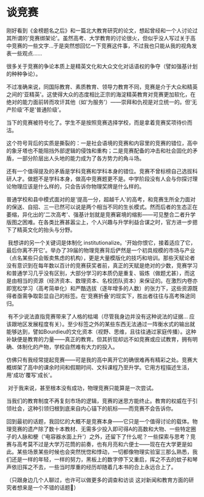 # 谈竞赛

​		刚好看到《金榜题名之后》和一篇北大教育研究的论文，想起曾经和一个人讨论过其所谓的'竞赛绑架论'。虽然高考、大学教育的讨论很火，但似乎没人写过关于高中竞赛的一些文字…于是突然想回忆一下竞赛这件事，不过我也只能从我的视角发表一些观点……

​		很多关于竞赛的争论本质上是精英文化和大众文化对话语权的争夺（譬如强基计划的种种争论）。

​		不过准确来说，同国际教育、素质教育、领导力教育不同，竞赛是介于大众和精英之间的'亚精英'。这使得大众的态度相比正宗的海淀精英教育对竞赛更加软化，在绝对的能力面前转而攻讦其他（如'为服务'）——崇拜和仇视是对立统一的。但'无产阶级'不是'普通阶级'。

​		当下的竞赛被符号化了。学生不是按照竞赛选择学校，而是拿着竞赛奖项待价而沽。

​		这个符号背后的实质是撕裂的：一是社会语境的竞赛和内容里的竞赛的错位，高中的象牙塔也不能阻挡外部逻辑的侵蚀和重构；二是竞赛配备的冲击和社会固化的矛盾，一部分阶层出人头地的能力成为了各方势力的角斗场。

​		还有一个值得提及的矛盾是学科竞赛和学科本身的错位。竞赛不曾标榜自己选拔科研人才。做题不是学科本身，做高中竞赛题更不是。中学阶段没有人会与你探讨理论物理应该是什么样的，只会告诉你物理奖牌是什么样的。

​		普通学校和县中模式面对的是'提高一分，超越千人'的高考，和竞赛生所全力面对的保送、自招、三一已然可以说是两个相当不同的生长模式。然而后者的生态正在萎缩，异化出的'二次高考'、强基计划就是竞赛窘境的缩影——可见整合二者升学版图之困难。在各类比赛甚嚣尘上，个人兴趣与升学利益合谋之时，官方进一步摁下了精英文化的抬头与分野。

​		我想讲的另一个关键词是体制化 institutionalize。'开始你恨它，接着适应了它，最后你离不开它'。举办了39届的物理竞赛背后俨然是一个初具规模的市场与产业（点名某些只会贩卖焦虑的机构），更是大量模版化的技巧和培训。那些天赋论者没有意识到在每年数以百计的竞赛获奖者前，真正的天赋是绝对的少数，竞赛学习和普通学习几乎没有区别，大部分学习的本质仍是重复、锻炼（做题尤甚），而这是由相当的资源（经济资本、数理资本、名校团队资本）来保证的。在激烈内卷亦即宽松学习（高考简单化）和严酷选拔（逐年增多的人数）的张力下，这些资源既得者亟需争取彰显自己的标签。在'竞赛折叠'的现实下，胜出者往往与高考殊途同归。

​		有不少说法直指竞赛带来了人格的枯竭（尽管我身边并没有这种说法的证据… 应该跟地区发展程度有关）。至少标签之外的某些东西无法通过一阵衡水式的输出就能够达到，譬如Bourdieu的文化资本（视野、思维，且往往通过家庭传播）。这种补缺便是教育的力量——真正的教育。但其折现却远不如竞赛或应试教育，拥有明确、体制化的产物，学校自然难有大力的投入。

​		仿佛只有我经常提起竞赛——可是我的高中离开它的确很难再有精彩之处。竞赛大概绑架了高中的课余时间和假期时间、文科课程乃至升学。它用方程描述生活，用'成功'覆写'成长'。

​		对于我来说，甚至根本没有成功，物理竞赛只能算是一次尝试。

​		当我们的教育制度不再复刻市场的逻辑，竞赛的迷思方能终止。教育的权威在于引领社会，这种引领归根到底来自内心锚下的航标——而竞赛不会告诉你。

​		回到最初的话题，我回忆的大概不是竞赛本身——它只是一个值得讨论的载体。物理竞赛的遗产除了数十本教材、无需多少投入即可得A的高数和大物、一些特定圈子的人脉和梗（'电容器水面上升'）之外，还留下了什么呢？一些探索与思考？竞赛与高考莫不过是大学万花筒的前奏，也有月亮和六便士——现在在大学更是如此。某些场景某些时候也会突然恍惚和悸动，一切都像物理实验室三那么熟悉，我们还是一样的年轻，一样的努力，黑板上的数字停下又重启，挥之不去的蚊子和琴声依旧挥之不去，一些当时厚重的经历却随着几本书的合上永远合上了。

（只跟身边几个人聊过，也许可以做更多的调查和访谈 这对新闻和教育方面的研究者想来是一个不错的话题🤔）